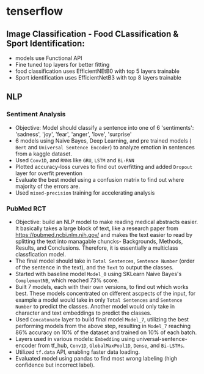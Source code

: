 # tenserflow

## Image Classification - Food CLassification & Sport Identification:

* models use Functional API
* Fine tuned top layers for better fitting
* food classification uses EfficientNEtB0 with top 5 layers trainable
* Sport identification uses EfficientNetB3 with top 8 layers trainable

## NLP 

### Sentiment Analysis

* Objective: Model should classify a sentence into one of 6 'sentiments': 'sadness', 'joy', 'fear', 'anger', 'love', 'surprise'
* 6 models using Naive Bayes, Deep Learning, and pre trained models ( `Bert` and `Universal Sentence Encoder`) to analyze emotion in sentences from a kaggle dataset. 
* Used `Conv1D`, and  `RNN`s like `GRU`, `LSTM` and `Bi-RNN` 
* Plotted accuracy-loss curves to find out overfitting and added `Dropout` layer for overfit prevention
* Evaluate the best model using a confusion matrix to find out where majority of the errors are.
* Used `mixed-precision` training for accelerating analysis

### PubMed RCT

* Objective:  build an NLP model to make reading medical abstracts easier. It basically takes a large block of text, like a research paper from https://pubmed.ncbi.nlm.nih.gov/ and makes the text easier to read by splitting the text into managable chuncks- Backgrounds, Methods, Results, and Conclusions. Therefore, it is essentially a multiclass classfication model.
* The final model should take in `Total Sentences`, `Sentence Number` (order of the sentence in the text), and the `Text` to output the classes.
* Started with baseline model `Model_0` using SKLearn Naive Bayes's `ComplementNB`, which reached 73% score.
* Built 7 models, each with their own versions, to find out which works best. These models concentrated on different ascpects of the input, for example a model would take in only `Total Sentences` and `Sentence Number` to predict the classes. Another model would only take in character and text embeddings to predict the classes.
* Used `Concatonate` layer to build final model `Model_7`, utilizing the best performing models from the above step, resulting in `Model_7` reaching 86% accuracy on 10% of the dataset and trained on 10% of each batch.
* Layers used in various models: `Embedding` using universal-sentence-encoder from tf_hub, `Conv1D`, `GlobalMaxPool1D`, `Dense`, and `Bi-LSTMs`.
* Utilized `tf.data` API, enabling faster data loading.
* Evaluated model using pandas to find most wrong labeling (high confidence but incorrect label).
